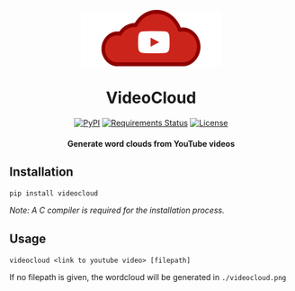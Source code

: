 <p align="center">
    <img alt="logo" src="assets/logos/red-border.png" width="250px" align="center">
    <h1 align="center">VideoCloud</h1>
    <p align="center">
      <a href="https://pypi.org/project/VideoCloud"><img alt="PyPI" src="https://img.shields.io/pypi/v/videocloud.svg"></a>
      <a href="https://requires.io/github/paramt/videocloud/requirements/?branch=master"><img src="https://requires.io/github/paramt/videocloud/requirements.svg?branch=master" alt="Requirements Status" /></a>
      <a href="LICENSE"><img alt="License" src="https://img.shields.io/github/license/paramt/videocloud.svg?"></a>
    </p>
    <h4 align="center">Generate word clouds from YouTube videos</h4>
</p>

## Installation

```
pip install videocloud
```

*Note: A C compiler is required for the installation process.*

## Usage

```
videocloud <link to youtube video> [filepath]
```
If no filepath is given, the wordcloud will be generated in `./videocloud.png`
